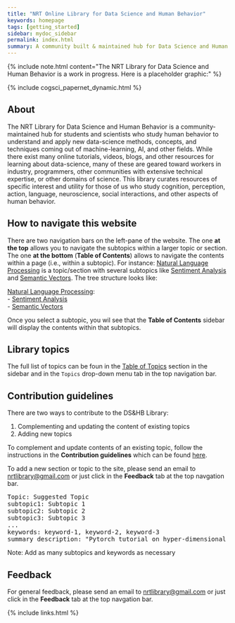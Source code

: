 ```yaml
---
title: "NRT Online Library for Data Science and Human Behavior"
keywords: homepage
tags: [getting_started]
sidebar: mydoc_sidebar
permalink: index.html
summary: A community built & maintained hub for Data Science and Human Behavior learning resources 
---
```


{% include note.html content="The NRT Library for Data Science and Human Behavior is a work in progress. Here is a placeholder graphic:" %}

{% include cogsci_papernet_dynamic.html %}

## About

The NRT Library for Data Science and Human Behavior is a community-maintained hub for students and scientists who study human behavior to understand and apply new data-science methods, concepts, and techniques coming out of machine-learning, AI, and other fields. While there exist many online tutorials, videos, blogs, and other resources for learning about data-science, many of these are geared toward workers in industry, programmers, other communities with extensive technical expertise, or other domains of science. This library curates resources of specific interest and utility for those of us who study cognition, perception, action, language, neuroscience, social interactions, and other aspects of human behavior.

## How to navigate this website

There are two navigation bars on the left-pane of the website. The one **at the top** allows you to navigate the subtopics within a larger topic or section. The one **at the bottom** (**Table of Contents**) allows to navigate the contents within a page (i.e., within a subtopic). For instance: [Natural Language Processing](nlp_landing_page) is a topic/section with several subtopics like [Sentiment Analysis](sentiment_analysis) and [Semantic Vectors](semantic_vectors). The tree structure looks like:

[Natural Language Processing](nlp_landing_page):  
    - [Sentiment Analysis](sentiment_analysis)  
    - [Semantic Vectors](semantic_vectors)

Once you select a subtopic, you wil see that the **Table of Contents** sidebar will display the contents within that subtopics.

## Library topics

The full list of topics can be foun in the [Table of Topics](mydoc_topics.html) section in the sidebar and in the `Topics` drop-down menu tab in the top navigation bar.

## Contribution guidelines

There are two ways to contribute to the DS&HB Library:

1. Complementing and updating the content of existing topics
2. Adding new topics

To complement and update contents of an existing topic, follow the instructions in the **Contribution guidelines** which can be found [here](mydoc_guides.html).

To add a new section or topic to the site, please send an email to nrtlibrary@gmail.com or just click in the **Feedback** tab at the top navgation bar.

<pre>
Topic: Suggested Topic
subtopic1: Subtopic 1
subtopic2: Subtopic 2
subtopic3: Subtopic 3
...
keywords: keyword-1, keyword-2, keyword-3
summary description: "Pytorch tutorial on hyper-dimensional covnets in 7.5 lines of code"
</pre>

Note: Add as many subtopics and keywords as necessary

## Feedback

For general feedback, please send an email to nrtlibrary@gmail.com or just click in the **Feedback** tab at the top navgation bar.

{% include links.html %}
